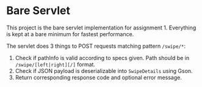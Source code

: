 # Bare Servlet

This project is the bare servlet implementation for assignment 1. Everything is kept at a bare minimum for fastest performance.

The servlet does 3 things to POST requests matching pattern `/swipe/*`:

1. Check if pathInfo is valid according to specs given. Path should be in `/swipe/[left|right][/]` format.
2. Check if JSON payload is deserializable into `SwipeDetails` using Gson.
3. Return corresponding response code and optional error message.
